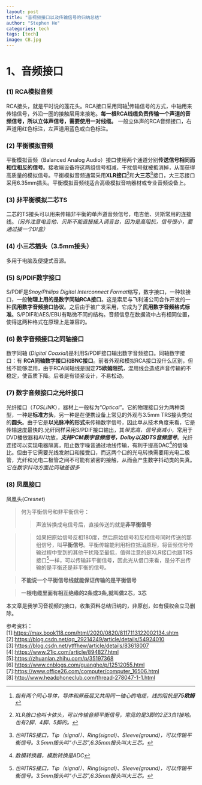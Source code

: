 ```yaml
---
layout: post
title: "音视频接口以及传输信号的归纳总结"
author: "Stephen He"
categories: tech
tags: [tech]
image: CB.jpg
---
```

# 1、音频接口  
### (1) RCA模拟音频  
RCA接头，就是平时说的莲花头。RCA接口采用同轴[^1]传输信号的方式，中轴用来传输信号，外沿一圈的接触层用来接地。**每一根RCA线缆负责传输一个声道的音频信号，所以立体声信号，需要使用一对线缆。** 一般立体声的RCA音频接口，右声道用红色标注，左声道用蓝色或白色标注。  
![]()

### (2) 平衡模拟音频  
平衡模拟音频（Balanced Analog Audio）接口使用两个通道分别**传送信号相同而相位相反的信号**。接收端设备将这两组信号相减，干扰信号就被抵消掉，从而获得高质量的模拟信号。平衡模拟音频通常采用**XLR接口**[^2]和**大三芯**[^3]接口，大三芯接口采用6.35mm插头。平衡模拟音频线适合高级模拟音响器材或专业音频设备上。  

### (3) 非平衡模拟二芯TS  
二芯的TS接头可以用来传输非平衡的单声道音频信号，电吉他、贝斯常用的连接线。*（另外注意电吉他、贝斯不能直接接入调音台，因为是高阻抗，信号很小，要通过接一个DI盒）*  

### (4) 小三芯插头（3.5mm接头）  
多用于电脑及便捷式音源。  

### (5) S/PDIF数字接口  
S/PDIF是*Snoy/Philips Digital Interconnect Format*缩写，数字接口，一种软接口，一般**物理上用的是数字同轴RCA接口**。这是索尼与飞利浦公司合作开发的一种**民用数字音频接口协议**。之后由于被广发采用，它成为了**民用数字音频格式标准**。S/PDIF和AES/EBU有略微不同的结构。音频信息在数据流中占有相同位置，使得这两种格式在原理上是兼容的。   

### (6) 数字音频接口之同轴接口  
数字同轴 (*Digital Coaxial*)是利用S/PDIF接口输出数字音频接口。同轴数字接口：有 **RCA同轴数字接口**和**BNC接口**。前者外观和模拟RCA接口没什么区别，但线不能够混用，由于RCA同轴线是固定**75欧姆阻抗**，混用线会造成声音传输的不稳定，使音质下降。后者是有锁紧设计，不易松动。

### (7) 数字音频接口之光纤接口  
光纤接口（*TOSLINK*），器材上一般标为“*Optical*”。它的物理接口分为两种类型，一种是**标准方头**，另一种是在便携设备上常见的外观与3.5mm TRS接头类似的**圆头**。由于它是**以光脉冲的形式**来传输数字信号，因此单从技术角度来看，它是传输速度最快的.光纤同样采用S/PDIF接口输出，其*带宽高，信号衰减小*，常用于DVD播放器和AV功放，***支持PCM数字音频信号，Dolby以及DTS音频信号***。光纤连接可以实现电器隔离，阻止数字噪音通过地线传输，有利于提高DAC[^4]的信噪比。但由于它需要光线发射口和接受口，而这两个口的光电转换需要用光电二极管，光纤和光电二极管之间不可能有紧密的接触，从而会产生数字抖动类的失真。*它在数字抖动方面比同轴差很多*   

### (8) 凤凰接口  
凤凰头(*Cresnet*)

>何为平衡信号和非平衡信号：  
>>声波转换成电信号后，直接传送的就是**非平衡信号**   


>>如果把原始信号反相180度，然后原始信号和反相信号同时传送的那组信号，叫**平衡信号**。平衡传输能利用相位抵消原理，将音频信号传输过程中受到的其他干扰降至最低，值得注意的是XLR接口也跟TRS接口[^3]一样，可以传输非平衡信号，因此光从借口来看，是分不出传输的是平衡还是非平衡的信号。  

>**不能说一个平衡信号线就能保证传输的是平衡信号**  

>**一根电缆里面有相互绝缘的2条或3条,就叫做2芯，3芯**

[^1]: *指有两个同心导体，导体和屏蔽层又共用同一轴心的电缆，线的阻抗是**75欧姆***  
[^2]: *XLR接口也叫卡侬头，可以传输音频平衡信号，常见的是3脚的2正3负1接地。也有2脚、4脚、5脚的。*  
[^3]: *也叫TRS接口，Tip（signal）、Ring(signal)、Sleeve(ground)，可以传输平衡信号。3.5mm接头叫“小三芯”,6.35mm接头叫大三芯。*    
[^4]: *数模转换器，模数转换是ADC*  


本文章是我学习音视频的接口，收集资料总结归纳的，非原创，如有侵权会立马删除。  


参考资料：  
[1]:<https://max.book118.com/html/2020/0820/8117113122002134.shtm>  
[2]:<https://blog.csdn.net/qq_29214249/article/details/54924010>  
[3]:<https://blog.csdn.net/ytffhew/article/details/83618007>  
[4]:<https://www.21ic.com/article/894827.html>  
[5]:https://zhuanlan.zhihu.com/p/35197368  
[6]:https://www.cnblogs.com/guanghe/p/12512055.html
[7]:https://www.office26.com/computer/computer_16506.html
[8]:http://www.headphoneclub.com/thread-278047-1-1.html
